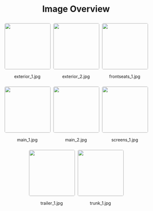 <style>
    .image-gallery {
        display: flex;
        flex-wrap: wrap;
        gap: 10px;
        justify-content: center;
        padding: 10px;
    }
    .image-gallery img {
        width: 150px;
        height: auto;
        border: 1px solid #ddd;
        border-radius: 5px;
    }
    .image-gallery div {
        flex: 1 1 calc(33.333% - 20px); /* Three images per row on large screens */
        max-width: 150px;
        text-align: center;
    }
    @media (max-width: 768px) {
        .image-gallery div {
            flex: 1 1 calc(50% - 20px); /* Two images per row on medium screens */
        }
    }
    @media (max-width: 480px) {
        .image-gallery div {
            flex: 1 1 100%; /* One image per row on small screens */
        }
    }
</style>
<h1 style ="text-align: center;"> Image Overview </h1> <div class="image-gallery">
<div>
<img src="https://media.evkx.net/multimedia/models/nio/el6/el6/exterior_1_st.jpg">
<p>exterior_1.jpg</p>
</div>
<div>
<img src="https://media.evkx.net/multimedia/models/nio/el6/el6/exterior_2_st.jpg">
<p>exterior_2.jpg</p>
</div>
<div>
<img src="https://media.evkx.net/multimedia/models/nio/el6/el6/frontseats_1_st.jpg">
<p>frontseats_1.jpg</p>
</div>
<div>
<img src="https://media.evkx.net/multimedia/models/nio/el6/el6/main_1_st.jpg">
<p>main_1.jpg</p>
</div>
<div>
<img src="https://media.evkx.net/multimedia/models/nio/el6/el6/main_2_st.jpg">
<p>main_2.jpg</p>
</div>
<div>
<img src="https://media.evkx.net/multimedia/models/nio/el6/el6/screens_1_st.jpg">
<p>screens_1.jpg</p>
</div>
<div>
<img src="https://media.evkx.net/multimedia/models/nio/el6/el6/trailer_1_st.jpg">
<p>trailer_1.jpg</p>
</div>
<div>
<img src="https://media.evkx.net/multimedia/models/nio/el6/el6/trunk_1_st.jpg">
<p>trunk_1.jpg</p>
</div>
</div>
